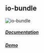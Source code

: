 ## io-bundle

![io-bundle](https://arodic.github.com/components/io-bundle/preview.png "io-bundle")

##### [Documentation](http://arodic.github.com/components/io-bundle/)
##### [Demo](http://arodic.github.com/components/io-bundle/demo.html)